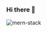 ### Hi there 👋
![mern-stack](https://user-images.githubusercontent.com/93469725/206485821-f66f36ac-7f1f-4666-962b-73293cf9d542.png)
